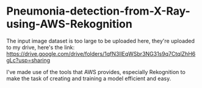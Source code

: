 # Pneumonia-detection-from-X-Ray-using-AWS-Rekognition

The input image dataset is too large to be uploaded here, they're uploaded to my drive, here's the link: https://drive.google.com/drive/folders/1qfN3llEqWSbr3NG31s9q7CtqlZhH6gLc?usp=sharing

I've made use of the tools that AWS provides, especially Rekognition to make the task of creating and training a model efficient and easy.
